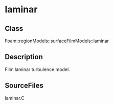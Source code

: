 # laminar 
## Class
Foam::regionModels::surfaceFilmModels::laminar

## Description
Film laminar turbulence model.

## SourceFiles
laminar.C

